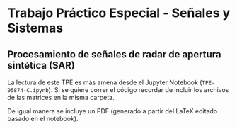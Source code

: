 # Trabajo Práctico Especial - Señales y Sistemas

## Procesamiento de señales de radar de apertura sintética (SAR)

La lectura de este TPE es más amena desde el Jupyter Notebook (`TPE-95874-C.ipynb`).
Si se quiere correr el código recordar de incluir los archivos de las matrices en la misma carpeta.

De igual manera se incluye un PDF (generado a partir del LaTeX editado basado en el notebook).
